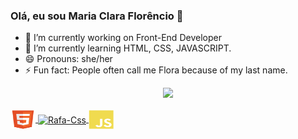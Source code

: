 ### Olá, eu sou Maria Clara Florêncio 👋

- 🔭 I’m currently working on Front-End Developer
- 🌱 I’m currently learning HTML, CSS, JAVASCRIPT.
- 😄 Pronouns: she/her
- ⚡ Fun fact: People often call me Flora because of my last name.

<div align="center">
  <a href="https://github.com/mclaradev">
  <img height="180em" src="https://github-readme-stats.vercel.app/api?username=mclaradev&show_icons=true&theme=dark&include_all_commits=true&count_private=true"/>
</div>
<div style="display: inline_block"><br>
  <img align="center" alt="Rafa-HTML" height="30" width="40" src="https://raw.githubusercontent.com/devicons/devicon/master/icons/html5/html5-original.svg">
  <img align="center" alt="Rafa-Css" height="30" width="40" src="https://raw.githubusercontent.com/devicons/devicon/master/icons/css3/css-original.svg">
  <img align="center" alt="Rafa-Js" height="30" width="40" src="https://raw.githubusercontent.com/devicons/devicon/master/icons/javascript/javascript-plain.svg">
</div>
